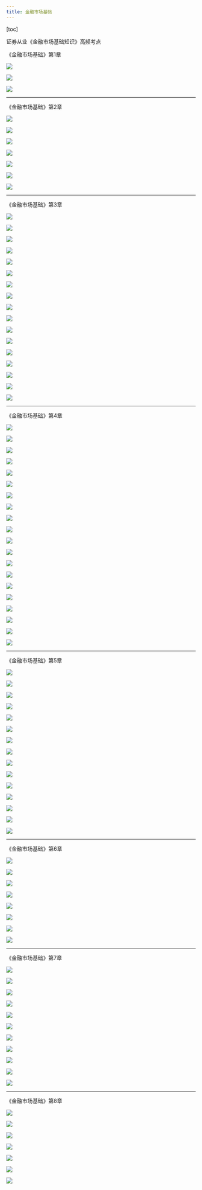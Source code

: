 ```yaml
---
title: 金融市场基础
---
```


[toc]

证券从业《金融市场基础知识》高频考点

《金融市场基础》第1章

![](https://raw.githubusercontent.com/OliverRen/olili_blog_img/master/金融市场基础_第1章/2020913/1600004359483.png)

![](https://raw.githubusercontent.com/OliverRen/olili_blog_img/master/金融市场基础_第1章/2020913/1600004363243.png)

![](https://raw.githubusercontent.com/OliverRen/olili_blog_img/master/金融市场基础_第1章/2020913/1600004365310.png)

------------------------

《金融市场基础》第2章

![](https://raw.githubusercontent.com/OliverRen/olili_blog_img/master/金融市场基础/2020913/1600004496802.png)

![](https://raw.githubusercontent.com/OliverRen/olili_blog_img/master/金融市场基础/2020913/1600004506031.png)

![](https://raw.githubusercontent.com/OliverRen/olili_blog_img/master/金融市场基础/2020913/1600004508529.png)

![](https://raw.githubusercontent.com/OliverRen/olili_blog_img/master/金融市场基础/2020913/1600004511051.png)

![](https://raw.githubusercontent.com/OliverRen/olili_blog_img/master/金融市场基础/2020913/1600004514173.png)

![](https://raw.githubusercontent.com/OliverRen/olili_blog_img/master/金融市场基础/2020913/1600004517195.png)

![](https://raw.githubusercontent.com/OliverRen/olili_blog_img/master/金融市场基础/2020913/1600004524672.png)

------------------------

《金融市场基础》第3章

![](https://raw.githubusercontent.com/OliverRen/olili_blog_img/master/金融市场基础/2020913/1600004560541.png)

![](https://raw.githubusercontent.com/OliverRen/olili_blog_img/master/金融市场基础/2020913/1600004563501.png)

![](https://raw.githubusercontent.com/OliverRen/olili_blog_img/master/金融市场基础/2020913/1600004572499.png)

![](https://raw.githubusercontent.com/OliverRen/olili_blog_img/master/金融市场基础/2020913/1600004588321.png)

![](https://raw.githubusercontent.com/OliverRen/olili_blog_img/master/金融市场基础/2020913/1600004593819.png)

![](https://raw.githubusercontent.com/OliverRen/olili_blog_img/master/金融市场基础/2020913/1600004597609.png)

![](https://raw.githubusercontent.com/OliverRen/olili_blog_img/master/金融市场基础/2020913/1600004600963.png)

![](https://raw.githubusercontent.com/OliverRen/olili_blog_img/master/金融市场基础/2020913/1600004604147.png)

![](https://raw.githubusercontent.com/OliverRen/olili_blog_img/master/金融市场基础/2020913/1600004609021.png)

![](https://raw.githubusercontent.com/OliverRen/olili_blog_img/master/金融市场基础/2020913/1600004616338.png)

![](https://raw.githubusercontent.com/OliverRen/olili_blog_img/master/金融市场基础/2020913/1600004623469.png)

![](https://raw.githubusercontent.com/OliverRen/olili_blog_img/master/金融市场基础/2020913/1600004626962.png)

![](https://raw.githubusercontent.com/OliverRen/olili_blog_img/master/金融市场基础/2020913/1600004629112.png)

![](https://raw.githubusercontent.com/OliverRen/olili_blog_img/master/金融市场基础/2020913/1600004631979.png)

![](https://raw.githubusercontent.com/OliverRen/olili_blog_img/master/金融市场基础/2020913/1600004634807.png)

![](https://raw.githubusercontent.com/OliverRen/olili_blog_img/master/金融市场基础/2020913/1600004636914.png)

![](https://raw.githubusercontent.com/OliverRen/olili_blog_img/master/金融市场基础/2020913/1600004644014.png)

------------------------

《金融市场基础》第4章

![](https://raw.githubusercontent.com/OliverRen/olili_blog_img/master/金融市场基础/2020913/1600004678841.png)

![](https://raw.githubusercontent.com/OliverRen/olili_blog_img/master/金融市场基础/2020913/1600004681511.png)

![](https://raw.githubusercontent.com/OliverRen/olili_blog_img/master/金融市场基础/2020913/1600004683294.png)

![](https://raw.githubusercontent.com/OliverRen/olili_blog_img/master/金融市场基础/2020913/1600004686149.png)

![](https://raw.githubusercontent.com/OliverRen/olili_blog_img/master/金融市场基础/2020913/1600004688917.png)

![](https://raw.githubusercontent.com/OliverRen/olili_blog_img/master/金融市场基础/2020913/1600004695658.png)

![](https://raw.githubusercontent.com/OliverRen/olili_blog_img/master/金融市场基础/2020913/1600004699820.png)

![](https://raw.githubusercontent.com/OliverRen/olili_blog_img/master/金融市场基础/2020913/1600004702043.png)

![](https://raw.githubusercontent.com/OliverRen/olili_blog_img/master/金融市场基础/2020913/1600004706234.png)

![](https://raw.githubusercontent.com/OliverRen/olili_blog_img/master/金融市场基础/2020913/1600004713333.png)

![](https://raw.githubusercontent.com/OliverRen/olili_blog_img/master/金融市场基础/2020913/1600004717685.png)

![](https://raw.githubusercontent.com/OliverRen/olili_blog_img/master/金融市场基础/2020913/1600004720905.png)

![](https://raw.githubusercontent.com/OliverRen/olili_blog_img/master/金融市场基础/2020913/1600004723761.png)

![](https://raw.githubusercontent.com/OliverRen/olili_blog_img/master/金融市场基础/2020913/1600004728826.png)

![](https://raw.githubusercontent.com/OliverRen/olili_blog_img/master/金融市场基础/2020913/1600004734421.png)

![](https://raw.githubusercontent.com/OliverRen/olili_blog_img/master/金融市场基础/2020913/1600004737638.png)

![](https://raw.githubusercontent.com/OliverRen/olili_blog_img/master/金融市场基础/2020913/1600004740288.png)

![](https://raw.githubusercontent.com/OliverRen/olili_blog_img/master/金融市场基础/2020913/1600004743187.png)

![](https://raw.githubusercontent.com/OliverRen/olili_blog_img/master/金融市场基础/2020913/1600004746770.png)

![](https://raw.githubusercontent.com/OliverRen/olili_blog_img/master/金融市场基础/2020913/1600004749904.png)

------------------------

《金融市场基础》第5章

![](https://raw.githubusercontent.com/OliverRen/olili_blog_img/master/金融市场基础/2020913/1600004786014.png)

![](https://raw.githubusercontent.com/OliverRen/olili_blog_img/master/金融市场基础/2020913/1600004790623.png)

![](https://raw.githubusercontent.com/OliverRen/olili_blog_img/master/金融市场基础/2020913/1600004793270.png)

![](https://raw.githubusercontent.com/OliverRen/olili_blog_img/master/金融市场基础/2020913/1600004796022.png)

![](https://raw.githubusercontent.com/OliverRen/olili_blog_img/master/金融市场基础/2020913/1600004799659.png)

![](https://raw.githubusercontent.com/OliverRen/olili_blog_img/master/金融市场基础/2020913/1600004802351.png)

![](https://raw.githubusercontent.com/OliverRen/olili_blog_img/master/金融市场基础/2020913/1600004804967.png)

![](https://raw.githubusercontent.com/OliverRen/olili_blog_img/master/金融市场基础/2020913/1600004810961.png)

![](https://raw.githubusercontent.com/OliverRen/olili_blog_img/master/金融市场基础/2020913/1600004814136.png)

![](https://raw.githubusercontent.com/OliverRen/olili_blog_img/master/金融市场基础/2020913/1600004817072.png)

![](https://raw.githubusercontent.com/OliverRen/olili_blog_img/master/金融市场基础/2020913/1600004823727.png)

![](https://raw.githubusercontent.com/OliverRen/olili_blog_img/master/金融市场基础/2020913/1600004826326.png)

![](https://raw.githubusercontent.com/OliverRen/olili_blog_img/master/金融市场基础/2020913/1600004834378.png)

![](https://raw.githubusercontent.com/OliverRen/olili_blog_img/master/金融市场基础/2020913/1600004839189.png)

![](https://raw.githubusercontent.com/OliverRen/olili_blog_img/master/金融市场基础/2020913/1600004842103.png)

------------------------

《金融市场基础》第6章

![](https://raw.githubusercontent.com/OliverRen/olili_blog_img/master/金融市场基础/2020913/1600004881366.png)

![](https://raw.githubusercontent.com/OliverRen/olili_blog_img/master/金融市场基础/2020913/1600004884535.png)

![](https://raw.githubusercontent.com/OliverRen/olili_blog_img/master/金融市场基础/2020913/1600004887403.png)

![](https://raw.githubusercontent.com/OliverRen/olili_blog_img/master/金融市场基础/2020913/1600004889715.png)

![](https://raw.githubusercontent.com/OliverRen/olili_blog_img/master/金融市场基础/2020913/1600004892218.png)

![](https://raw.githubusercontent.com/OliverRen/olili_blog_img/master/金融市场基础/2020913/1600004894052.png)

![](https://raw.githubusercontent.com/OliverRen/olili_blog_img/master/金融市场基础/2020913/1600004896267.png)

![](https://raw.githubusercontent.com/OliverRen/olili_blog_img/master/金融市场基础/2020913/1600004898344.png)

------------------------

《金融市场基础》第7章

![](https://raw.githubusercontent.com/OliverRen/olili_blog_img/master/金融市场基础/2020913/1600004933871.png)

![](https://raw.githubusercontent.com/OliverRen/olili_blog_img/master/金融市场基础/2020913/1600004939730.png)

![](https://raw.githubusercontent.com/OliverRen/olili_blog_img/master/金融市场基础/2020913/1600004948507.png)

![](https://raw.githubusercontent.com/OliverRen/olili_blog_img/master/金融市场基础/2020913/1600004952036.png)

![](https://raw.githubusercontent.com/OliverRen/olili_blog_img/master/金融市场基础/2020913/1600004955942.png)

![](https://raw.githubusercontent.com/OliverRen/olili_blog_img/master/金融市场基础/2020913/1600004963077.png)

![](https://raw.githubusercontent.com/OliverRen/olili_blog_img/master/金融市场基础/2020913/1600004967290.png)

![](https://raw.githubusercontent.com/OliverRen/olili_blog_img/master/金融市场基础/2020913/1600004974411.png)

![](https://raw.githubusercontent.com/OliverRen/olili_blog_img/master/金融市场基础/2020913/1600004985021.png)

![](https://raw.githubusercontent.com/OliverRen/olili_blog_img/master/金融市场基础/2020913/1600004987997.png)

![](https://raw.githubusercontent.com/OliverRen/olili_blog_img/master/金融市场基础/2020913/1600004992893.png)

------------------------

《金融市场基础》第8章

![](https://raw.githubusercontent.com/OliverRen/olili_blog_img/master/金融市场基础/2020913/1600005031360.png)

![](https://raw.githubusercontent.com/OliverRen/olili_blog_img/master/金融市场基础/2020913/1600005034928.png)

![](https://raw.githubusercontent.com/OliverRen/olili_blog_img/master/金融市场基础/2020913/1600005037569.png)

![](https://raw.githubusercontent.com/OliverRen/olili_blog_img/master/金融市场基础/2020913/1600005040646.png)

![](https://raw.githubusercontent.com/OliverRen/olili_blog_img/master/金融市场基础/2020913/1600005043291.png)

![](https://raw.githubusercontent.com/OliverRen/olili_blog_img/master/金融市场基础/2020913/1600005045847.png)

![](https://raw.githubusercontent.com/OliverRen/olili_blog_img/master/金融市场基础/2020913/1600005048862.png)
